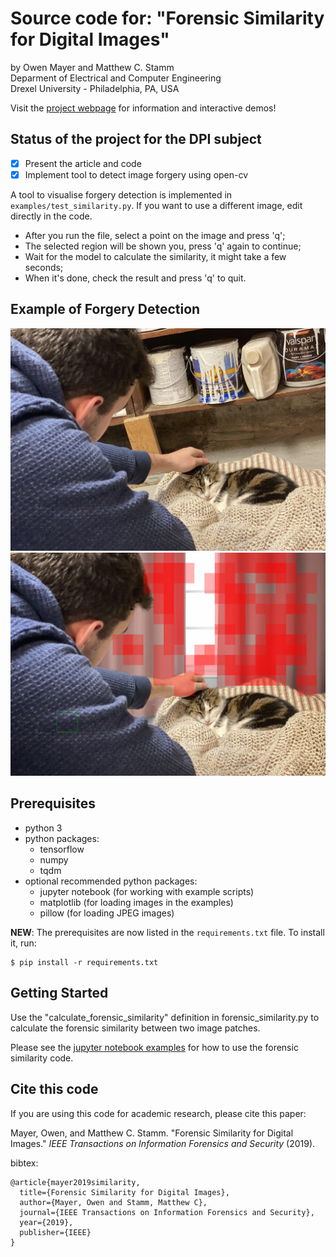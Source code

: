 # Source code for: "Forensic Similarity for Digital Images" 
by Owen Mayer and Matthew C. Stamm  
Deparment of Electrical and Computer Engineering  
Drexel University - Philadelphia, PA, USA

Visit the [project webpage](http://omayer.gitlab.io/forensicsimilarity/) for information and interactive demos!

## Status of the project for the DPI subject
- [x] Present the article and code
- [x] Implement tool to detect image forgery using open-cv

A tool to visualise forgery detection is implemented in `examples/test_similarity.py`. If you want to use a different image, edit directly in the code.

- After you run the file, select a point on the image and press 'q';
- The selected region will be shown you, press 'q' again to continue;
- Wait for the model to calculate the similarity, it might take a few seconds;
- When it's done, check the result and press 'q' to quit.

## Example of Forgery Detection
<img src="https://github.com/nilsonsales/forensic-similarity-for-digital-images/raw/master/examples/images/original_2.jpg" width="512"> <img src="https://github.com/nilsonsales/forensic-similarity-for-digital-images/raw/master/examples/images/detected_2.jpg" width="512">


## Prerequisites 
*  python 3
*  python packages:
    *  tensorflow
    *  numpy
    *  tqdm
* optional recommended python packages:
    *  jupyter notebook (for working with example scripts)
    *  matplotlib (for loading images in the examples)
    *  pillow (for loading JPEG images)


**NEW**: The prerequisites are now listed in the `requirements.txt` file. To install it, run:
```
$ pip install -r requirements.txt
```

## Getting Started

Use the "calculate_forensic_similarity" definition in forensic_similarity.py to calculate the forensic similarity between two image patches.

Please see the [jupyter notebook examples](https://gitlab.com/MISLgit/forensic-similarity-for-digital-images/tree/master/examples) for how to use the forensic similarity code.


## Cite this code
If you are using this code for academic research, please cite this paper:

Mayer, Owen, and Matthew C. Stamm. "Forensic Similarity for Digital Images." *IEEE Transactions on Information Forensics and Security* (2019).

bibtex:
```
@article{mayer2019similarity,
  title={Forensic Similarity for Digital Images},
  author={Mayer, Owen and Stamm, Matthew C},
  journal={IEEE Transactions on Information Forensics and Security},
  year={2019},
  publisher={IEEE}
}
```
